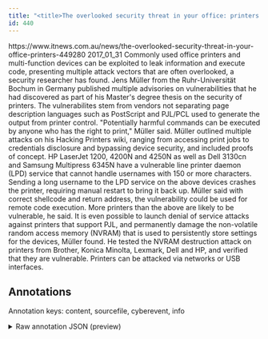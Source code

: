 ```yaml
---
title: "<title>The overlooked security threat in your office: printers - Security - iTnews</title>"
id: 440
---
```


<title>The overlooked security threat in your office: printers - Security - iTnews</title>
<source> https://www.itnews.com.au/news/the-overlooked-security-threat-in-your-office-printers-449280 </source>
<date> 2017_01_31 </date>
<text>
Commonly used office printers and multi-function devices can be exploited to leak information and execute code, presenting multiple attack vectors that are often overlooked, a security researcher has found.
Jens Müller from the Ruhr-Universität Bochum in Germany published multiple advisories on vulnerabilities that he had discovered as part of his Master's degree thesis on the security of printers.
The vulnerabilites stem from vendors not separating page description languages such as PostScript and PJL/PCL used to generate the output from printer control.
"Potentially harmful commands can be executed by anyone who has the right to print," Müller said.
Müller outlined multiple attacks on his Hacking Printers wiki, ranging from accessing print jobs to credentials disclosure and bypassing device security, and included proofs of concept.
HP LaserJet 1200, 4200N and 4250N as well as Dell 3130cn and Samsung Multipress 6345N have a vulnerable line printer daemon (LPD) service that cannot handle usernames with 150 or more characters.
Sending a long username to the LPD service on the above devices crashes the printer, requiring manual restart to bring it back up.
Müller said with correct shellcode and return address, the vulnerability could be used for remote code execution.
More printers than the above are likely to be vulnerable, he said.
It is even possible to launch denial of service attacks against printers that support PJL, and permanently damage the non-volatile random access memory (NVRAM) that is used to persistently store settings for the devices, Müller found.
He tested the NVRAM destruction attack on printers from Brother, Konica Minolta, Lexmark, Dell and HP, and verified that they are vulnerable.
Printers can be attacked via networks or USB interfaces.
</text>



## Annotations

Annotation keys: content, sourcefile, cyberevent, info

<details>
<summary>Raw annotation JSON (preview)</summary>

```json
{
  "content": "Commonly used office printers and multi-function devices can be exploited to leak information and execute code, presenting multiple attack vectors that are often overlooked, a security researcher has found. Jens\u00a0M\u00fcller from the Ruhr-Universit\u00e4t Bochum in Germany published multiple advisories on vulnerabilities that he had discovered as part of his Master's degree thesis on the security of printers. The vulnerabilites stem from vendors not separating page description languages such as PostScript and PJL/PCL used to generate the output from printer control. \"Potentially harmful commands can be executed by anyone who has the right to print,\"\u00a0M\u00fcller said. M\u00fcller\u00a0outlined multiple attacks on his Hacking Printers wiki, ranging from accessing print jobs to credentials disclosure and bypassing device security, and included proofs of concept. HP LaserJet 1200, 4200N and 4250N as well as Dell 3130cn and Samsung Multipress 6345N have a vulnerable line printer daemon (LPD) service that cannot handle usernames with 150 or more characters. Sending a long username to the LPD service on the above devices crashes the printer, requiring manual restart to bring it back up. M\u00fcller said with correct shellcode and return address, the vulnerability could be used for remote code execution. More printers than the above are likely to be vulnerable, he said. It is even possible to launch denial of service attacks against printers that support PJL, and permanently damage the non-volatile random access memory (NVRAM) that is used to persistently store settings for the devices,\u00a0M\u00fcller found. He tested the NVRAM destruction attack on printers from Brother, Konica Minolta, Lexmark, Dell and HP, and verified that they are vulnerable. Printers can be attacked via networks or USB interfaces.",
  "sourcefile": "440.txt",
  "cyberevent": {
    "hopper": [
      {
        "index": 0,
        "relation": "Same",
        "events": [
          {
            "index": "E1",
            "type": "Vulnerability-related",
            "realis": "Actual",
            "nugget": {
              "startOffset": 196,
              "index": "T1",
              "endOffset": 205,
              "text": "has found"
            },
            "argument": [
              {
                "index": "T2",
                "text": "a security researcher",
                "endOffset": 195,
                "role": {
                  "type": "Discoverer"
                },
                "startOffset": 174,
                "type": "Person"
              }
            ],
            "subtype": "DiscoverVulnerability"
          },
          {
            "index": "E7",
            "type": "Vulnerability-related",
            "realis": "Other",
            "nugget": {
              "startOffset": 61,
              "index": "T35",
              "endOffset": 73,
              "text": "be exploited"
            },
            "argument": [
              {
                "index": "T4",
                "text": "multi-function devices",
                "endOffset": 56,
                "role": {
                  "type": "Vulnerable_System"
                },
                "startOffset": 34,
                "type": "Device"
              },
              {
                "index": "T3",
                "text": "printers",
                "endOffset": 29,
                "role": {
                  "type": "Vulnerable_System"
                },
                "startOffset": 21,
                "type": "Device"
              },
              {
                "index": "T5",
                "text": "leak information",
                "endOffset": 93,
                "role": {
                  "CAPEC-Meta": "Infrastructure Manipulation",
                  "type": "Capabilities",
                  "confidence": 0.9255805015563965
                },
                "startOffset": 77,
                "type": "Capabilities"
             
```
</details>
